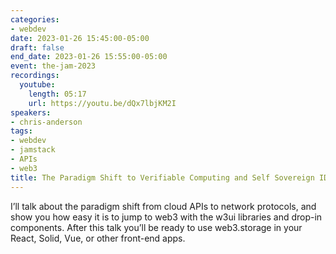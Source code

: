 ```yaml
---
categories:
- webdev
date: 2023-01-26 15:45:00-05:00
draft: false
end_date: 2023-01-26 15:55:00-05:00
event: the-jam-2023
recordings:
  youtube:
    length: 05:17
    url: https://youtu.be/dQx7lbjKM2I
speakers:
- chris-anderson
tags:
- webdev
- jamstack
- APIs
- web3
title: The Paradigm Shift to Verifiable Computing and Self Sovereign ID
---
```



I’ll talk about the paradigm shift from cloud APIs to network protocols, and show you how easy it is to jump to web3 with the w3ui libraries and drop-in components. After this talk you’ll be ready to use web3.storage in your React, Solid, Vue, or other front-end apps.
